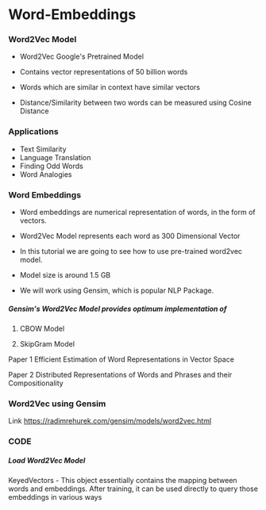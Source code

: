 # Word-Embeddings
 ### Word2Vec Model
- Word2Vec Google's Pretrained Model
- Contains vector representations of 50 billion words

- Words which are similar in context have similar vectors

- Distance/Similarity between two words can be measured using Cosine Distance
### Applications
- Text Similarity
- Language Translation
- Finding Odd Words
- Word Analogies
### Word Embeddings
- Word embeddings are numerical representation of words, in the form of vectors.

- Word2Vec Model represents each word as 300 Dimensional Vector

- In this tutorial we are going to see how to use pre-trained word2vec model.

- Model size is around 1.5 GB
- We will work using Gensim, which is popular NLP Package.

##### Gensim's Word2Vec Model provides optimum implementation of
1) CBOW Model

2) SkipGram Model

Paper 1 Efficient Estimation of Word Representations in Vector Space

Paper 2 Distributed Representations of Words and Phrases and their Compositionality

### Word2Vec using Gensim
Link https://radimrehurek.com/gensim/models/word2vec.html

### CODE
##### Load Word2Vec Model
KeyedVectors - This object essentially contains the mapping between words and embeddings. After training, it can be used directly to query those embeddings in various ways
